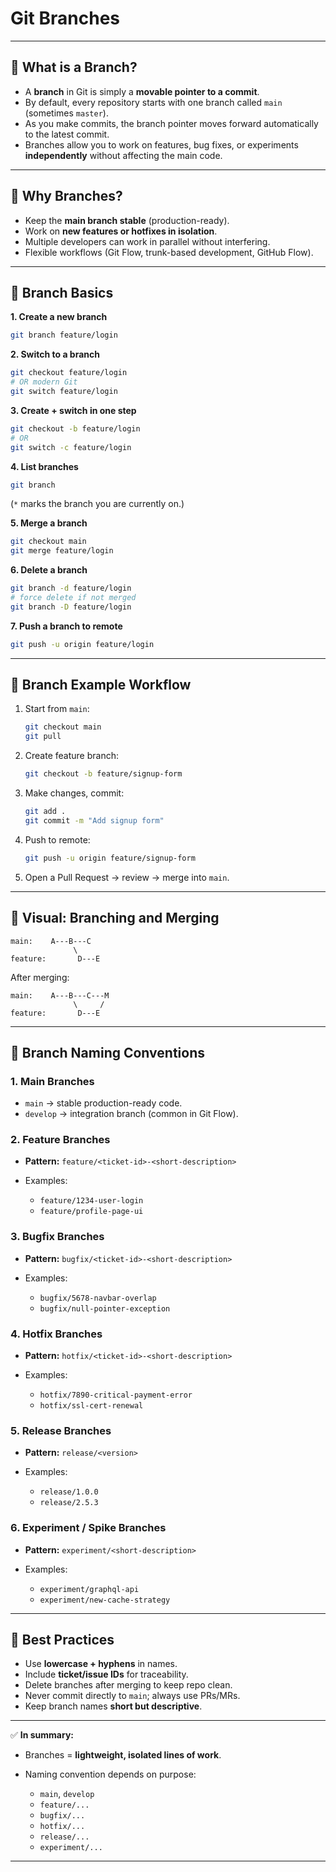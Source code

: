 # Git Branches

---

## 🔹 What is a Branch?

* A **branch** in Git is simply a **movable pointer to a commit**.
* By default, every repository starts with one branch called `main` (sometimes `master`).
* As you make commits, the branch pointer moves forward automatically to the latest commit.
* Branches allow you to work on features, bug fixes, or experiments **independently** without affecting the main code.

---

## 🔹 Why Branches?

* Keep the **main branch stable** (production-ready).
* Work on **new features or hotfixes in isolation**.
* Multiple developers can work in parallel without interfering.
* Flexible workflows (Git Flow, trunk-based development, GitHub Flow).

---

## 🔹 Branch Basics

**1. Create a new branch**

```bash
git branch feature/login
```

**2. Switch to a branch**

```bash
git checkout feature/login
# OR modern Git
git switch feature/login
```

**3. Create + switch in one step**

```bash
git checkout -b feature/login
# OR
git switch -c feature/login
```

**4. List branches**

```bash
git branch
```

(`*` marks the branch you are currently on.)

**5. Merge a branch**

```bash
git checkout main
git merge feature/login
```

**6. Delete a branch**

```bash
git branch -d feature/login
# force delete if not merged
git branch -D feature/login
```

**7. Push a branch to remote**

```bash
git push -u origin feature/login
```

---

## 🔹 Branch Example Workflow

1. Start from `main`:

   ```bash
   git checkout main
   git pull
   ```
2. Create feature branch:

   ```bash
   git checkout -b feature/signup-form
   ```
3. Make changes, commit:

   ```bash
   git add .
   git commit -m "Add signup form"
   ```
4. Push to remote:

   ```bash
   git push -u origin feature/signup-form
   ```
5. Open a Pull Request → review → merge into `main`.

---

## 🔹 Visual: Branching and Merging

```
main:    A---B---C
              \
feature:       D---E
```

After merging:

```
main:    A---B---C---M
              \     /
feature:       D---E
```

---

## 🔹 Branch Naming Conventions

### 1. Main Branches

* `main` → stable production-ready code.
* `develop` → integration branch (common in Git Flow).

### 2. Feature Branches

* **Pattern:** `feature/<ticket-id>-<short-description>`
* Examples:

  * `feature/1234-user-login`
  * `feature/profile-page-ui`

### 3. Bugfix Branches

* **Pattern:** `bugfix/<ticket-id>-<short-description>`
* Examples:

  * `bugfix/5678-navbar-overlap`
  * `bugfix/null-pointer-exception`

### 4. Hotfix Branches

* **Pattern:** `hotfix/<ticket-id>-<short-description>`
* Examples:

  * `hotfix/7890-critical-payment-error`
  * `hotfix/ssl-cert-renewal`

### 5. Release Branches

* **Pattern:** `release/<version>`
* Examples:

  * `release/1.0.0`
  * `release/2.5.3`

### 6. Experiment / Spike Branches

* **Pattern:** `experiment/<short-description>`
* Examples:

  * `experiment/graphql-api`
  * `experiment/new-cache-strategy`

---

## 🔑 Best Practices

* Use **lowercase + hyphens** in names.
* Include **ticket/issue IDs** for traceability.
* Delete branches after merging to keep repo clean.
* Never commit directly to `main`; always use PRs/MRs.
* Keep branch names **short but descriptive**.

---

✅ **In summary:**

* Branches = **lightweight, isolated lines of work**.
* Naming convention depends on purpose:

  * `main`, `develop`
  * `feature/...`
  * `bugfix/...`
  * `hotfix/...`
  * `release/...`
  * `experiment/...`

---